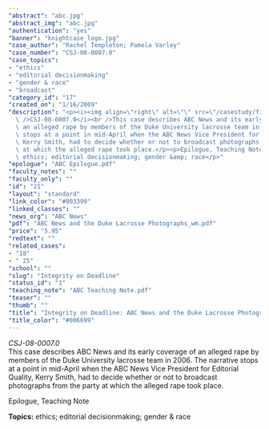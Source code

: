 ```yaml
---
"abstract": "abc.jpg"
"abstract_img": "abc.jpg"
"authentication": "yes"
"banner": "knightcase_logo.jpg"
"case_author": "Rachel Templeton; Pamela Varley"
"case_number": "CSJ-08-0007.0"
"case_topics":
- "ethics"
- "editorial decisionmaking"
- "gender & race"
- "broadcast"
"category_id": "17"
"created_on": "1/16/2009"
"description": "<p><i><img align=\"right\" alt=\"\" src=\"/casestudy/files/photos/247/abc.gif\"\
  \ />CSJ-08-0007.0</i><br />This case describes ABC News and its early coverage of\
  \ an alleged rape by members of the Duke University lacrosse team in 2006. The narrative\
  \ stops at a point in mid-April when the ABC News Vice President for Editorial Quality,\
  \ Kerry Smith, had to decide whether or not to broadcast photographs from the party\
  \ at which the alleged rape took place.</p><p>Epilogue, Teaching Note</p><p><b>Topics:</b>\
  \ ethics; editorial decisionmaking; gender &amp; race</p>"
"epologue": "ABC Epilogue.pdf"
"faculty_notes": ""
"faculty_only": ""
"id": "21"
"layout": "standard"
"link_color": "#003399"
"linked_classes": ""
"news_org": "ABC News"
"pdf": "ABC News and the Duke Lacrosse Photographs_wm.pdf"
"price": "5.95"
"redtext": ""
"related_cases":
- "18"
- " 25"
"school": ""
"slug": "Integrity on Deadline"
"status_id": "1"
"teaching_note": "ABC Teaching Note.pdf"
"teaser": ""
"thumb": ""
"title": "Integrity on Deadline: ABC News and the Duke Lacrosse Photographs"
"title_color": "#006699"
---
```

<p><i><img align="right" alt="" src="/casestudy/files/photos/247/abc.gif" />CSJ-08-0007.0</i><br />This case describes ABC News and its early coverage of an alleged rape by members of the Duke University lacrosse team in 2006. The narrative stops at a point in mid-April when the ABC News Vice President for Editorial Quality, Kerry Smith, had to decide whether or not to broadcast photographs from the party at which the alleged rape took place.</p><p>Epilogue, Teaching Note</p><p><b>Topics:</b> ethics; editorial decisionmaking; gender &amp; race</p>